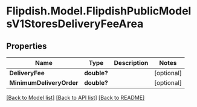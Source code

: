 # Flipdish.Model.FlipdishPublicModelsV1StoresDeliveryFeeArea
## Properties

Name | Type | Description | Notes
------------ | ------------- | ------------- | -------------
**DeliveryFee** | **double?** |  | [optional] 
**MinimumDeliveryOrder** | **double?** |  | [optional] 

[[Back to Model list]](../README.md#documentation-for-models) [[Back to API list]](../README.md#documentation-for-api-endpoints) [[Back to README]](../README.md)

